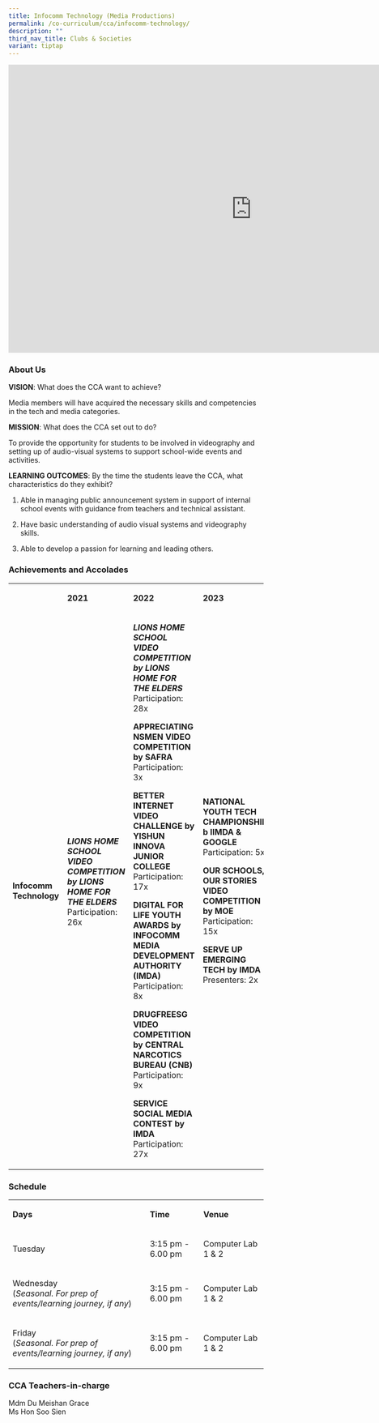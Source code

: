```yaml
---
title: Infocomm Technology (Media Productions)
permalink: /co-curriculum/cca/infocomm-technology/
description: ""
third_nav_title: Clubs & Societies
variant: tiptap
---
```

<div class="iframe-wrapper"><iframe height="569" width="960" allowfullscreen="true" frameborder="0" src="https://docs.google.com/presentation/d/1YOzuvRbKSmaRVl--NqZFqu0bYOhA-WwJY-9h1dV8Aw8/embed?start=true&amp;loop=true&amp;delayms=3000"></iframe></div><h3>About Us</h3><p><strong>VISION</strong>: What does the CCA want to achieve?&nbsp;</p><p>Media members will have acquired the necessary skills and competencies in the tech and media categories.</p><p><strong>MISSION</strong>: What does the CCA set out to do?</p><p>To provide the opportunity for students to be involved in videography and setting up of audio-visual systems to support school-wide events and activities.</p><p><strong>LEARNING OUTCOMES</strong>: By the time the students leave the CCA, what characteristics do they exhibit?</p><ol data-tight="true" class="tight"><li><p>Able in managing public announcement system in support of internal school events with guidance from teachers and technical assistant.</p></li><li><p>Have basic understanding of audio visual systems and videography skills.</p></li><li><p>Able to develop a passion for learning and leading others.</p></li></ol><h3>Achievements and Accolades</h3><table><tbody><tr><td rowspan="1" colspan="1"><p><strong>&nbsp;</strong></p></td><td rowspan="1" colspan="1"><p><strong>2021</strong></p></td><td rowspan="1" colspan="1"><p><strong>2022</strong></p></td><td rowspan="1" colspan="1"><p><strong>2023</strong></p></td></tr><tr><td rowspan="1" colspan="1"><p><strong>Infocomm Technology</strong></p></td><td rowspan="1" colspan="1"><p><strong><em>LIONS HOME SCHOOL VIDEO COMPETITION by LIONS HOME FOR THE ELDERS</em></strong><br>Participation: 26x</p><p><strong>&nbsp;</strong></p></td><td rowspan="1" colspan="1"><p><strong><em>LIONS HOME SCHOOL VIDEO COMPETITION by LIONS HOME FOR THE ELDERS</em></strong><br>Participation: 28x</p><p></p><p><strong>APPRECIATING NSMEN VIDEO COMPETITION by SAFRA</strong><br>Participation: 3x</p><p></p><p><strong>BETTER INTERNET VIDEO CHALLENGE by YISHUN INNOVA JUNIOR COLLEGE</strong><br>Participation: 17x</p><p></p><p><strong>DIGITAL FOR LIFE YOUTH AWARDS by INFOCOMM MEDIA DEVELOPMENT AUTHORITY (IMDA)</strong><br>Participation: 8x</p><p></p><p><strong>DRUGFREESG VIDEO COMPETITION by CENTRAL NARCOTICS BUREAU (CNB)</strong><br>Participation: 9x</p><p></p><p><strong>SERVICE SOCIAL MEDIA CONTEST by IMDA</strong><br>Participation: 27x</p></td><td rowspan="1" colspan="1"><p><strong>NATIONAL YOUTH TECH CHAMPIONSHIP b IIMDA &amp; GOOGLE</strong><br>Participation: 5x</p><p></p><p><strong>OUR SCHOOLS, OUR STORIES VIDEO COMPETITION by MOE</strong><br>Participation: 15x</p><p></p><p><strong>SERVE UP EMERGING TECH by IMDA</strong><br>Presenters: 2x</p></td></tr></tbody></table><h3>Schedule</h3><table><tbody><tr><td rowspan="1" colspan="1"><p><strong>Days</strong></p></td><td rowspan="1" colspan="1"><p><strong>Time</strong></p></td><td rowspan="1" colspan="1"><p><strong>Venue</strong></p></td></tr><tr><td rowspan="2" colspan="1"><p>Tuesday</p></td><td rowspan="2" colspan="1"><p>3:15 pm - 6.00 pm</p></td><td rowspan="2" colspan="1"><p>Computer Lab 1 &amp; 2</p></td></tr><tr></tr><tr><td rowspan="1" colspan="1"><p>Wednesday<br>(<em>Seasonal. For prep of events/learning journey, if any</em>)</p></td><td rowspan="1" colspan="1"><p>3:15 pm - 6.00 pm</p></td><td rowspan="1" colspan="1"><p>Computer Lab 1 &amp; 2</p></td></tr><tr><td rowspan="1" colspan="1"><p>Friday<br>(<em>Seasonal. For prep of events/learning journey, if any</em>)</p></td><td rowspan="1" colspan="1"><p>3:15 pm - 6.00 pm</p></td><td rowspan="1" colspan="1"><p>Computer Lab 1 &amp; 2</p></td></tr></tbody></table><h3>CCA Teachers-in-charge</h3><p>Mdm Du Meishan Grace <br>Ms Hon Soo Sien</p>